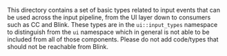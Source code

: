 This directory contains a set of basic types related to input events that can
be used across the input pipeline, from the UI layer down to consumers such as
CC and Blink. These types are in the ```ui::input_types``` namespace to
distinguish from the ```ui``` namespace which in general is not able to be
included from all of those components.
Please do not add code/types that should not be reachable from Blink.
